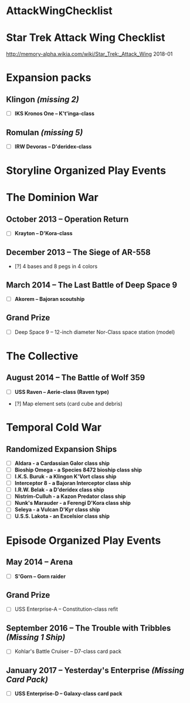 # AttackWingChecklist

# Star Trek Attack Wing Checklist
http://memory-alpha.wikia.com/wiki/Star_Trek:_Attack_Wing
2018-01

# Expansion packs

## Klingon *(missing 2)*
- [ ] **IKS Kronos One – K't'inga-class**

## Romulan *(missing 5)*
- [ ] **IRW Devoras – D'deridex-class**

# Storyline Organized Play Events

# The Dominion War

## October 2013 – Operation Return
- [ ] **Krayton – D'Kora-class**

## December 2013 – The Siege of AR-558
- [?] 4 bases and 8 pegs in 4 colors

## March 2014 – The Last Battle of Deep Space 9
- [ ] **Akorem – Bajoran scoutship**

## Grand Prize
- [ ] Deep Space 9 – 12-inch diameter Nor-Class space station (model)

# The Collective

## August 2014 – The Battle of Wolf 359
- [ ] **USS Raven – Aerie-class (Raven type)**
- [?] Map element sets (card cube and debris)

# Temporal Cold War

## Randomized Expansion Ships
- [ ] **Aldara - a Cardassian Galor class ship**
- [ ] **Bioship Omega - a Species 8472 bioship class ship**
- [ ] **I.K.S. Buruk - a Klingon K'Vort class ship**
- [ ] **Interceptor 8 - a Bajoran Interceptor class ship**
- [ ] **I.R.W. Belak - a D'deridex class ship**
- [ ] **Nistrim-Culluh - a Kazon Predator class ship**
- [ ] **Nunk's Marauder - a Ferengi D'Kora class ship**
- [ ] **Seleya - a Vulcan D'Kyr class ship**
- [ ] **U.S.S. Lakota - an Excelsior class ship**

# Episode Organized Play Events

## May 2014 – Arena
- [ ] **S'Gorn – Gorn raider**

## Grand Prize
- [ ] USS Enterprise-A – Constitution-class refit

## September 2016 – The Trouble with Tribbles *(Missing 1 Ship)*
- [ ] Kohlar's Battle Cruiser – D7-class card pack

## January 2017 – Yesterday's Enterprise *(Missing Card Pack)*
- [ ] **USS Enterprise-D – Galaxy-class card pack**
